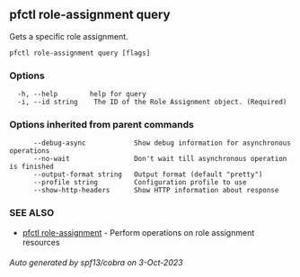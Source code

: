 ## pfctl role-assignment query

Gets a specific role assignment.

```
pfctl role-assignment query [flags]
```

### Options

```
  -h, --help        help for query
  -i, --id string    The ID of the Role Assignment object. (Required)
```

### Options inherited from parent commands

```
      --debug-async            Show debug information for asynchronous operations
      --no-wait                Don't wait till asynchronous operation is finished
      --output-format string   Output format (default "pretty")
      --profile string         Configuration profile to use
      --show-http-headers      Show HTTP information about response
```

### SEE ALSO

* [pfctl role-assignment](pfctl_role-assignment.md)	 - Perform operations on role assignment resources

###### Auto generated by spf13/cobra on 3-Oct-2023
